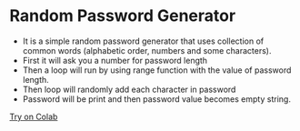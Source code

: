 # Random Password Generator
* It is a simple random password generator that uses collection of common words (alphabetic order, numbers and some characters). 
* First it will ask you a number for password length
* Then a loop will run by using range function with the value of password length.
* Then loop will randomly add each character in password
* Password will be print and then password value becomes empty string.

[Try on Colab](https://colab.research.google.com/drive/1AhxdkRuvi4U0OvC4X97iQDBRSCdRve0o)